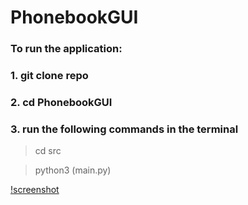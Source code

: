 # PhonebookGUI

### To run the application:

### 1. git clone repo

### 2. cd PhonebookGUI

### 3. run the following commands in the terminal

 > cd src 

 > python3 (main.py)


 [!screenshot](https://github.com/jeromez0/PhonebookGUI/blob/main/AppScreenshot.png)
